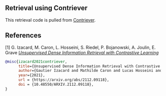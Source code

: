 ## Retrieval using Contriever

This retrieval code is pulled from [Contriever](https://github.com/facebookresearch/contriever).

## References

[1] G. Izacard, M. Caron, L. Hosseini, S. Riedel, P. Bojanowski, A. Joulin, E. Grave [*Unsupervised Dense Information Retrieval with Contrastive Learning*](https://arxiv.org/abs/2112.09118)

```bibtex
@misc{izacard2021contriever,
      title={Unsupervised Dense Information Retrieval with Contrastive Learning}, 
      author={Gautier Izacard and Mathilde Caron and Lucas Hosseini and Sebastian Riedel and Piotr Bojanowski and Armand Joulin and Edouard Grave},
      year={2021},
      url = {https://arxiv.org/abs/2112.09118},
      doi = {10.48550/ARXIV.2112.09118},
}
```

